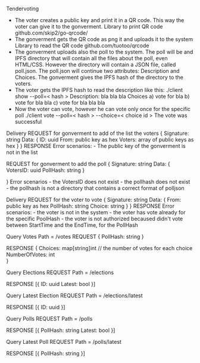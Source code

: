 Tendervoting

- The voter creates a public key and print it in a QR code. This way the voter can give it to the gonverment.
Library to print QR code  github.com/skip2/go-qrcode/
- The gonverment gets the QR code as png it and uploads it to the system
Library to read the QR code github.com/tuotoo/qrcode
- The gonverment uploads also the poll to the system. 
The poll will be and IPFS directory that will contain all the files about the poll, even HTML/CSS.
However the directory will contain a JSON file, called poll.json.
The poll.json will continue two attributes: Description and Choices.
The gonverment gives the IPFS hash of the directory to the voters.
- The voter gets the IPFS hash to read the description like this:
./client show --poll=< hash >
Description:
bla bla bla
Choices
a) vote for bla
b) vote for bla bla
c) vote for bla bla bla
- Now the voter can vote, however he can vote only once for the specific poll
./client vote --poll=< hash > --choice=< choice id >
The vote was successful 


Delivery
REQUEST for gonverment to add of the list the voters
{
    Signature: string
    Data: {
        ID: uuid 
        From: public key as hex
        Voters: array of public keys as hex
    }
}
RESPONSE
  Error scenarios:
    - The public key of the gonverment is not in the list


REQUEST for gonverment to add the poll
{
  Signature: string
  Data: {
	VotersID: uuid
	PollHash: string
  }

}
  Error scenarios
    - the VotersID does not exist
    - the pollhash does not exist
    - the pollhash is not a directory that contains a correct format of polljson


Delivery
REQUEST for the voter to vote
{
    Signature: string
    Data: {
        From: public key as hex 
        PollHash: string 
        Choice: string
    }
}
RESPONSE
  Error scenarios:
    - the voter is not in the system
    - the voter has vote already for the specific PoolHash
    - the voter is not authorized becaused didn't vote between StartTime and the EndTime, for the PollHash


Query Votes
Path = /votes
REQUEST
{
    PollHash: string
}

RESPONSE
{
    Choices: map[string]int // the number of votes for each choice
    NumberOfVotes: int   
}


Query Elections
REQUEST
Path = /elections

RESPONSE
[{
  ID: uuid
  Latest: bool
}]

Query Latest Election
REQUEST
Path = /elections/latest

RESPONSE
[{
  ID: uuid
}]

Query Polls
REQUEST
Path = /polls

RESPONSE
[{
  PollHash: string
  Latest: bool
}]

Query Latest Poll
REQUEST
Path = /polls/latest

RESPONSE
[{
  PollHash: string
}]

